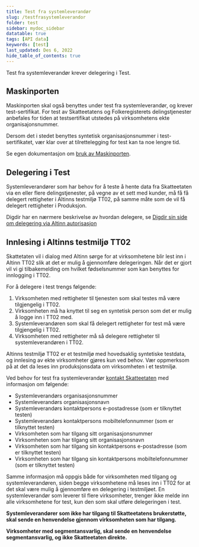 ```yaml
---
title: Test fra systemleverandør
slug: /testfrasystemleverandor
folder: test
sidebar: mydoc_sidebar
datatable: true
tags: [API data]
keywords: [test]
last_updated: Des 6, 2022
hide_table_of_contents: true
---
```

<summary>Test fra systemleverandør krever delegering i Test.</summary>

## Maskinporten

Maskinporten skal også benyttes under test fra systemleverandør, og krever test-sertifikat. For test av Skatteetatens og Folkeregisterets delingstjenester anbefales for tiden at testsertifikat utstedes på virksomhetens ekte organisajonsnummer.

Dersom det i stedet benyttes syntetisk organisasjonsnummer i test-sertifikatet, vær klar over at tilrettelegging for test kan ta noe lengre tid.

Se egen dokumentasjon om [bruk av Maskinporten](../om/sikkerhet.md).

## Delegering i Test

Systemleverandører som har behov for å teste å hente data fra Skatteetaten via en eller flere delingstjenester, på vegne av et sett med kunder, må få få delegert rettigheter i Altinns testmiljø TT02, på samme måte som de vil få delegert rettigheter i Produksjon.

Digdir har en nærmere beskrivelse av hvordan delegere, se [Digdir sin side om delegering via Altinn autorisasjon](https://docs.digdir.no/docs/Maskinporten/maskinporten_guide_apikonsument#bruke-delegering-via-altinn-autorisasjon)

## Innlesing i Altinns testmiljø TT02

Skattetaten vil i dialog med Altinn sørge for at virksomhetene blir lest inn i Altinn TT02 slik at det er mulig å gjennomføre delegeringen. Når det er gjort vil vi gi tilbakemelding om hvilket fødselsnummer som kan benyttes for innlogging i TT02.

For å delegere i test trengs følgende:
1. Virksomheten med rettigheter til tjenesten som skal testes må være tilgjengelig i TT02.
2. Virksomheten må ha knyttet til seg en syntetisk person som det er mulig å logge inn i TT02 med.
3. Systemleverandøren som skal få delegert rettigheter for test må være tilgjengelig i TT02.
4. Virksomheten med rettigheter må så delegere rettigheter til systemleverandøren i TT02.

Altinns testmiljø TT02 er et testmiljø med hovedsaklig syntetiske testdata, og innlesing av ekte virksomheter gjøres kun ved behov. Vær oppmerksom på at det da leses inn produksjonsdata om virksomheten i et testmiljø.

Ved behov for test fra systemleverandør [kontakt Skatteetaten](https://www.skatteetaten.no/deling/kontakt/) med informasjon om følgende:
* Systemleverandørs organisasjonsnummer
*	Systemleverandørs organisasjonsnavn
*	Systemleverandørs kontaktpersons e-postadresse (som er tilknyttet testen)
*	Systemleverandørs kontaktpersons mobiltelefonnummer (som er tilknyttet testen)
*	Virksomheten som har tilgang sitt organisasjonsnummer
*	Virksomheten som har tilgang sitt organisasjonsnavn
*	Virksomheten som har tilgang sin kontaktpersons e-postadresse (som er tilknyttet testen)
*	Virksomheten som har tilgang sin kontaktpersons mobiltelefonnummer (som er tilknyttet testen)

Samme informasjon må oppgis både for virksomheten med tilgang og systemleverandøren, siden begge virksomhetene må leses inn i TT02 for at det skal være mulig å gjennomføre en delegering i testmiljøet. En systemleverandør som leverer til flere virksomheter, trenger ikke melde inn alle virksomhetene for test, kun den som skal utføre delegeringen i test.

**Systemleverandører som ikke har tilgang til Skatteetatens brukerstøtte, skal sende en henvendelse gjennom virksomheten som har tilgang.**

**Virksomheter med segmentansvarlig, skal sende en henvendelse segmentansvarlig, og ikke Skatteetaten direkte.**


